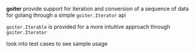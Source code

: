 **goiter** provide support for iteration and conversion of a sequence of data for golang through a simple `goiter.Iterator` api

`goiter.Iterable` is provided for a more intuitive approach through `goiter.Iterator`

look into test cases to see sample usage
